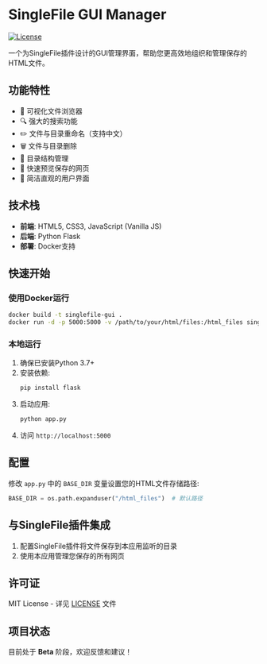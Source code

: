 # SingleFile GUI Manager

[![License](https://img.shields.io/badge/license-MIT-blue.svg)](LICENSE)

一个为SingleFile插件设计的GUI管理界面，帮助您更高效地组织和管理保存的HTML文件。

## 功能特性

- 📂 可视化文件浏览器
- 🔍 强大的搜索功能
- ✏️ 文件与目录重命名（支持中文）
- 🗑️ 文件与目录删除
- 📁 目录结构管理
- 🚀 快速预览保存的网页
- 🎨 简洁直观的用户界面

## 技术栈

- **前端**: HTML5, CSS3, JavaScript (Vanilla JS)
- **后端**: Python Flask
- **部署**: Docker支持

## 快速开始

### 使用Docker运行

```bash
docker build -t singlefile-gui .
docker run -d -p 5000:5000 -v /path/to/your/html/files:/html_files singlefile-gui
```

### 本地运行

1. 确保已安装Python 3.7+
2. 安装依赖:
   ```bash
   pip install flask
   ```
3. 启动应用:
   ```bash
   python app.py
   ```
4. 访问 `http://localhost:5000`

## 配置

修改 `app.py` 中的 `BASE_DIR` 变量设置您的HTML文件存储路径:

```python
BASE_DIR = os.path.expanduser("/html_files")  # 默认路径
```

## 与SingleFile插件集成

1. 配置SingleFile插件将文件保存到本应用监听的目录
2. 使用本应用管理您保存的所有网页

## 许可证

MIT License - 详见 [LICENSE](LICENSE) 文件

## 项目状态

目前处于 **Beta** 阶段，欢迎反馈和建议！
